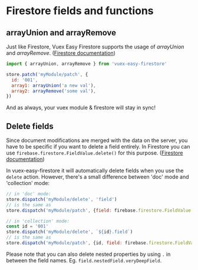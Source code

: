 # Firestore fields and functions

## arrayUnion and arrayRemove

Just like Firestore, Vuex Easy Firestore supports the usage of *arrayUnion* and *arrayRemove*. ([Firestore documentation](https://firebase.google.com/docs/firestore/manage-data/add-data#update_elements_in_an_array))

```js
import { arrayUnion, arrayRemove } from 'vuex-easy-firestore'

store.patch('myModule/patch', {
  id: '001',
  array1: arrayUnion('a new val'),
  array2: arrayRemove('some val'),
})
```

And as always, your vuex module & firestore will stay in sync!

## Delete fields

Since document modifications are merged with the data on the server, you have to be specific if you want to delete a field entirely. In Firestore you can use `firebase.firestore.FieldValue.delete()` for this purpose. ([Firestore documentation](https://firebase.google.com/docs/firestore/manage-data/delete-data#fields))

In vuex-easy-firestore it will automatically delete fields when you use the `delete` action. However, there's a small difference between 'doc' mode and 'collection' mode:

```js
// in 'doc' mode:
store.dispatch('myModule/delete', 'field')
// is the same as
store.dispatch('myModule/patch', {field: firebase.firestore.FieldValue.delete()})

// in 'collection' mode:
const id = '001'
store.dispatch('myModule/delete', `${id}.field`)
// is the same as
store.dispatch('myModule/patch', {id, field: firebase.firestore.FieldValue.delete()})
```

Please note that you can also delete nested properties by using `.` in between the field names. Eg. `field.nestedField.veryDeepField`.
